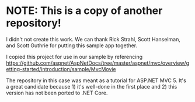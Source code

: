 # NOTE: This is a copy of another repository!

I didn't not create this work. We can thank Rick Strahl, Scott Hanselman, and Scott Guthrie for putting this sample app together.

I copied this project for use in our sample by referencing <https://github.com/aspnet/AspNetDocs/tree/master/aspnet/mvc/overview/getting-started/introduction/sample/MvcMovie>

The repository in this case was meant as a tutorial for ASP.NET MVC 5. It's a great candidate because 1) it's well-done in the first place and 2) this version has not been ported to .NET Core.